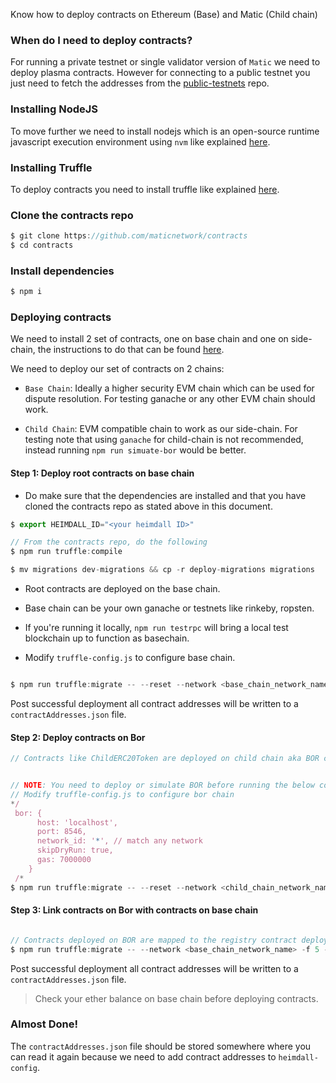 Know how to deploy contracts on Ethereum (Base) and Matic (Child chain)

### When do I need to deploy contracts?

For running a private testnet or single validator version of `Matic` we need to deploy plasma contracts. However for connecting to a public testnet you just need to fetch the addresses from the [public-testnets](https://github.com/maticnetwork/public-testnets/) repo.

### Installing NodeJS

To move further we need to install nodejs which is an open-source runtime javascript execution environment using `nvm` like explained [here](https://nodesource.com/blog/installing-node-js-tutorial-using-nvm-on-mac-os-x-and-ubuntu/).

### Installing Truffle

To deploy contracts you need to install truffle like explained [here](https://www.npmjs.com/package/truffle).

### Clone the contracts repo

```js
$ git clone https://github.com/maticnetwork/contracts
$ cd contracts

```

### Install dependencies

```js
$ npm i

```

### Deploying contracts

We need to install 2 set of contracts, one on base chain and one on side-chain, the instructions to do that can be found [here](https://github.com/maticnetwork/contracts/tree/master/deploy-migrations).

We need to deploy our set of contracts on 2 chains:

* `Base Chain`: Ideally a higher security EVM chain which can be used for dispute resolution. For testing ganache or any other EVM chain should work.

* `Child Chain`: EVM compatible chain to work as our side-chain. For testing note that using `ganache` for child-chain is not recommended, instead running `npm run simuate-bor` would be better.

#### Step 1: Deploy root contracts on base chain 

* Do make sure that the dependencies are installed and that you have cloned the contracts repo as stated above in this document. 

```js
$ export HEIMDALL_ID="<your heimdall ID>"

// From the contracts repo, do the following
$ npm run truffle:compile

$ mv migrations dev-migrations && cp -r deploy-migrations migrations

```

* Root contracts are deployed on the base chain. 

* Base chain can be your own ganache or testnets like rinkeby, ropsten.

* If you're running it locally, `npm run testrpc` will bring a local test blockchain up to function as basechain.

* Modify `truffle-config.js` to configure base chain. 

```js

$ npm run truffle:migrate -- --reset --network <base_chain_network_name> --to 3

```

Post successful deployment all contract addresses will be written to a `contractAddresses.json` file.



#### Step 2: Deploy contracts on Bor

```js
// Contracts like ChildERC20Token are deployed on child chain aka BOR chain

```

```js

// NOTE: You need to deploy or simulate BOR before running the below command
// Modify truffle-config.js to configure bor chain
*/ 
 bor: {
      host: 'localhost',
      port: 8546,
      network_id: '*', // match any network
      skipDryRun: true,
      gas: 7000000
    }
 /*
$ npm run truffle:migrate -- --reset --network <child_chain_network_name> -f 4 --to 4

```

#### Step 3: Link contracts on Bor with contracts on base chain

```js

// Contracts deployed on BOR are mapped to the registry contract deployed on-chain
$ npm run truffle:migrate -- --network <base_chain_network_name> -f 5 --to 5

```

Post successful deployment all contract addresses will be written to a `contractAddresses.json` file.

> Check your ether balance on base chain before deploying contracts.

### Almost Done! 

The `contractAddresses.json` file should be stored somewhere where you can read it again because we need to add contract addresses to `heimdall-config`.

